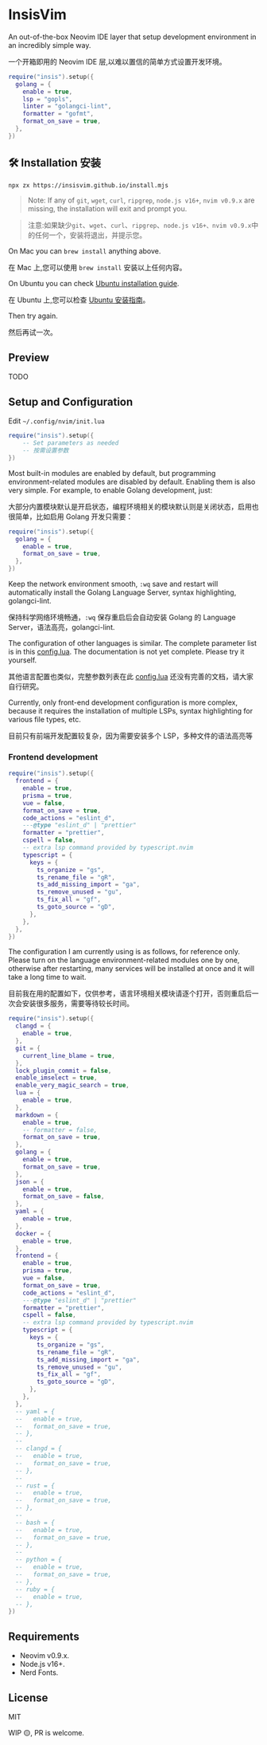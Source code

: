 # InsisVim

An out-of-the-box Neovim IDE layer that setup development environment in an incredibly simple way.

一个开箱即用的 Neovim IDE 层,以难以置信的简单方式设置开发环境。

```lua
require("insis").setup({
  golang = {
    enable = true,
    lsp = "gopls",
    linter = "golangci-lint",
    formatter = "gofmt",
    format_on_save = true,
  },
})
```

## 🛠 Installation 安装

`npx zx https://insisvim.github.io/install.mjs`

> Note: If any of `git`, `wget`, `curl`, `ripgrep`, `node.js v16+`, `nvim v0.9.x` are missing, the installation will exit and prompt you.

> 注意:如果缺少`git`、`wget`、`curl`、`ripgrep`、`node.js v16+、nvim v0.9.x`中的任何一个，安装将退出，并提示您。

On Mac you can `brew install` anything above.

在 Mac 上,您可以使用 `brew install` 安装以上任何内容。

On Ubuntu you can check [Ubuntu installation guide](https://github.com/nshen/InsisVim/issues/5).

在 Ubuntu 上,您可以检查 [Ubuntu 安装指南](https://github.com/nshen/InsisVim/issues/5)。

Then try again.

然后再试一次。

## Preview

TODO

## Setup and Configuration

Edit `~/.config/nvim/init.lua`

```lua
require("insis").setup({
    -- Set parameters as needed
    -- 按需设置参数
})
```

Most built-in modules are enabled by default, but programming environment-related modules are disabled by default. Enabling them is also very simple. For example, to enable Golang development, just:

大部分内置模块默认是开启状态，编程环境相关的模块默认则是关闭状态，启用也很简单，比如启用 Golang 开发只需要：

```lua
require("insis").setup({
  golang = {
    enable = true,
    format_on_save = true,
  },
})
```

Keep the network environment smooth, `:wq` save and restart will automatically install the Golang Language Server, syntax highlighting, golangci-lint.

保持科学网络环境畅通，`:wq` 保存重启后会自动安装 Golang 的 Language Server，语法高亮，golangci-lint.

The configuration of other languages is similar. The complete parameter list is in this [config.lua](https://github.com/nshen/InsisVim/blob/main/lua/insis/config.lua). The documentation is not yet complete. Please try it yourself.

其他语言配置也类似，完整参数列表在此 [config.lua](https://github.com/nshen/InsisVim/blob/main/lua/insis/config.lua) 还没有完善的文档，请大家自行研究。

Currently, only front-end development configuration is more complex, because it requires the installation of multiple LSPs, syntax highlighting for various file types, etc.

目前只有前端开发配置较复杂，因为需要安装多个 LSP，多种文件的语法高亮等

### Frontend development

```lua
require("insis").setup({
  frontend = {
    enable = true,
    prisma = true,
    vue = false,
    format_on_save = true,
    code_actions = "eslint_d",
    ---@type "eslint_d" | "prettier"
    formatter = "prettier",
    cspell = false,
    -- extra lsp command provided by typescript.nvim
    typescript = {
      keys = {
        ts_organize = "gs",
        ts_rename_file = "gR",
        ts_add_missing_import = "ga",
        ts_remove_unused = "gu",
        ts_fix_all = "gf",
        ts_goto_source = "gD",
      },
    },
  },
})
```

The configuration I am currently using is as follows, for reference only. Please turn on the language environment-related modules one by one, otherwise after restarting, many services will be installed at once and it will take a long time to wait.

目前我在用的配置如下，仅供参考，语言环境相关模块请逐个打开，否则重启后一次会安装很多服务，需要等待较长时间。

```lua
require("insis").setup({
  clangd = {
    enable = true,
  },
  git = {
    current_line_blame = true,
  },
  lock_plugin_commit = false,
  enable_imselect = true,
  enable_very_magic_search = true,
  lua = {
    enable = true,
  },
  markdown = {
    enable = true,
    -- formatter = false,
    format_on_save = true,
  },
  golang = {
    enable = true,
    format_on_save = true,
  },
  json = {
    enable = true,
    format_on_save = false,
  },
  yaml = {
    enable = true,
  },
  docker = {
    enable = true,
  },
  frontend = {
    enable = true,
    prisma = true,
    vue = false,
    format_on_save = true,
    code_actions = "eslint_d",
    ---@type "eslint_d" | "prettier"
    formatter = "prettier",
    cspell = false,
    -- extra lsp command provided by typescript.nvim
    typescript = {
      keys = {
        ts_organize = "gs",
        ts_rename_file = "gR",
        ts_add_missing_import = "ga",
        ts_remove_unused = "gu",
        ts_fix_all = "gf",
        ts_goto_source = "gD",
      },
    },
  },
  -- yaml = {
  --   enable = true,
  --   format_on_save = true,
  -- },
  --
  -- clangd = {
  --   enable = true,
  --   format_on_save = true,
  -- },
  --
  -- rust = {
  --   enable = true,
  --   format_on_save = true,
  -- },
  --
  -- bash = {
  --   enable = true,
  --   format_on_save = true,
  -- },
  --
  -- python = {
  --   enable = true,
  --   format_on_save = true,
  -- },
  -- ruby = {
  --   enable = true,
  -- },
})

```

## Requirements

- Neovim v0.9.x.
- Node.js v16+.
- Nerd Fonts.

## License

MIT

WIP 🟡, PR is welcome.

